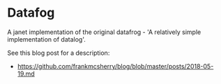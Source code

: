 # Datafog

A janet implementation of the original datafrog - 'A relatively simple implementation of datalog'.

See this blog post for a description:

- https://github.com/frankmcsherry/blog/blob/master/posts/2018-05-19.md